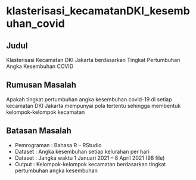# klasterisasi_kecamatanDKI_kesembuhan_covid

## Judul
Klasterisasi Kecamatan DKI Jakarta berdasarkan Tingkat Pertumbuhan Angka Kesembuhan COVID

## Rumusan Masalah
Apakah tingkat pertumbuhan angka kesembuhan covid-19 di setiap kecamatan DKI Jakarta mempunyai pola tertentu sehingga membentuk kelompok-kelompok kecamatan

## Batasan Masalah
- Pemrograman : Bahasa R – RStudio
- Dataset : Angka kesembuhan setiap kelurahan per hari
- Dataset : Jangka waktu 1 Januari 2021 – 8 April 2021 (98 file)
- Output : Kelompok-kelompok kecamatan berdasarkan tingkat pertumbuhan angka kesembuhan
